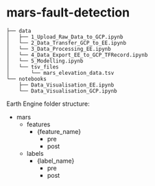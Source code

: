 # mars-fault-detection

```
├── data
│   ├── 1_Upload_Raw_Data_to_GCP.ipynb
│   └── 2_Data_Transfer_GCP_to_EE.ipynb
│   └── 3_Data_Processing_EE.ipynb 
│   └── 4_Data_Export_EE_to_GCP_TFRecord.ipynb
│   └── 5_Modelling.ipynb
│   └── tsv_files
│       └── mars_elevation_data.tsv
└── notebooks
    ├── Data_Visualisation_EE.ipynb
    └── Data_Visualisation_GCP.ipynb
```

Earth Engine folder structure:
- mars
    - features
        - {feature_name}
            - pre
            - post
    - labels
        - {label_name}
            - pre
            - post
